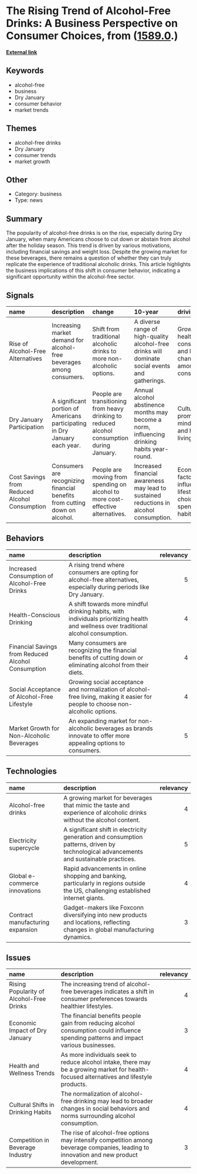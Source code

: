 # __The Rising Trend of Alcohol-Free Drinks: A Business Perspective on Consumer Choices__, from ([1589.0](https://kghosh.substack.com/p/1589.0).)

__[External link](https://www.economist.com/business/2025/01/06/alcohol-free-booze-is-becoming-big-business)__



## Keywords

* alcohol-free
* business
* Dry January
* consumer behavior
* market trends

## Themes

* alcohol-free drinks
* Dry January
* consumer trends
* market growth

## Other

* Category: business
* Type: news

## Summary

The popularity of alcohol-free drinks is on the rise, especially during Dry January, when many Americans choose to cut down or abstain from alcohol after the holiday season. This trend is driven by various motivations, including financial savings and weight loss. Despite the growing market for these beverages, there remains a question of whether they can truly replicate the experience of traditional alcoholic drinks. This article highlights the business implications of this shift in consumer behavior, indicating a significant opportunity within the alcohol-free sector.

## Signals

| name                                          | description                                                                | change                                                                                      | 10-year                                                                                         | driving-force                                                       |   relevancy |
|:----------------------------------------------|:---------------------------------------------------------------------------|:--------------------------------------------------------------------------------------------|:------------------------------------------------------------------------------------------------|:--------------------------------------------------------------------|------------:|
| Rise of Alcohol-Free Alternatives             | Increasing market demand for alcohol-free beverages among consumers.       | Shift from traditional alcoholic drinks to more non-alcoholic options.                      | A diverse range of high-quality alcohol-free drinks will dominate social events and gatherings. | Growing health consciousness and lifestyle changes among consumers. |           4 |
| Dry January Participation                     | A significant portion of Americans participating in Dry January each year. | People are transitioning from heavy drinking to reduced alcohol consumption during January. | Annual alcohol abstinence months may become a norm, influencing drinking habits year-round.     | Cultural trends promoting mindfulness and healthier living.         |           4 |
| Cost Savings from Reduced Alcohol Consumption | Consumers are recognizing financial benefits from cutting down on alcohol. | People are moving from spending on alcohol to more cost-effective alternatives.             | Increased financial awareness may lead to sustained reductions in alcohol consumption.          | Economic factors influencing lifestyle choices and spending habits. |           3 |

## Behaviors

| name                                               | description                                                                                                                           |   relevancy |
|:---------------------------------------------------|:--------------------------------------------------------------------------------------------------------------------------------------|------------:|
| Increased Consumption of Alcohol-Free Drinks       | A rising trend where consumers are opting for alcohol-free alternatives, especially during periods like Dry January.                  |           5 |
| Health-Conscious Drinking                          | A shift towards more mindful drinking habits, with individuals prioritizing health and wellness over traditional alcohol consumption. |           4 |
| Financial Savings from Reduced Alcohol Consumption | Many consumers are recognizing the financial benefits of cutting down or eliminating alcohol from their diets.                        |           4 |
| Social Acceptance of Alcohol-Free Lifestyle        | Growing social acceptance and normalization of alcohol-free living, making it easier for people to choose non-alcoholic options.      |           4 |
| Market Growth for Non-Alcoholic Beverages          | An expanding market for non-alcoholic beverages as brands innovate to offer more appealing options to consumers.                      |           5 |

## Technologies

| name                             | description                                                                                                                             |   relevancy |
|:---------------------------------|:----------------------------------------------------------------------------------------------------------------------------------------|------------:|
| Alcohol-free drinks              | A growing market for beverages that mimic the taste and experience of alcoholic drinks without the alcohol content.                     |           4 |
| Electricity supercycle           | A significant shift in electricity generation and consumption patterns, driven by technological advancements and sustainable practices. |           5 |
| Global e-commerce innovations    | Rapid advancements in online shopping and banking, particularly in regions outside the US, challenging established internet giants.     |           4 |
| Contract manufacturing expansion | Gadget-makers like Foxconn diversifying into new products and locations, reflecting changes in global manufacturing dynamics.           |           3 |

## Issues

| name                                     | description                                                                                                                              |   relevancy |
|:-----------------------------------------|:-----------------------------------------------------------------------------------------------------------------------------------------|------------:|
| Rising Popularity of Alcohol-Free Drinks | The increasing trend of alcohol-free beverages indicates a shift in consumer preferences towards healthier lifestyles.                   |           4 |
| Economic Impact of Dry January           | The financial benefits people gain from reducing alcohol consumption could influence spending patterns and impact various businesses.    |           3 |
| Health and Wellness Trends               | As more individuals seek to reduce alcohol intake, there may be a growing market for health-focused alternatives and lifestyle products. |           4 |
| Cultural Shifts in Drinking Habits       | The normalization of alcohol-free drinking may lead to broader changes in social behaviors and norms surrounding alcohol consumption.    |           4 |
| Competition in Beverage Industry         | The rise of alcohol-free options may intensify competition among beverage companies, leading to innovation and new product development.  |           3 |